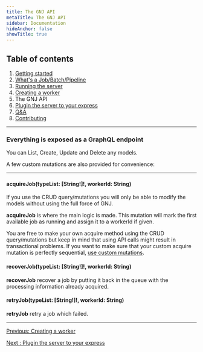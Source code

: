 ```yaml
---
title: The GNJ API
metaTitle: The GNJ API
sidebar: Documentation
hideAnchor: false
showTitle: true
---
```


## Table of contents

1. [Getting started](index.md)
2. [What's a Job/Batch/Pipeline](02_Whats_a_Job_Batch_Pipeline.md)
3. [Running the server](03_Running_the_server.md)
4. [Creating a worker](04_Creating_a_worker.md)
5. The GNJ API
6. [Plugin the server to your express](06_Plugin_the_server_to_your_express.md)
7. [Q&A](07_Q%26A.md)
8. [Contributing](08_Contributing.md)

---

### Everything is exposed as a GraphQL endpoint

You can List, Create, Update and Delete any models.

A few custom mutations are also provided for convenience:

---

#### acquireJob(typeList: [String!]!, workerId: String)

If you use the CRUD query/mutations you will only be able to modify the models without using the full force of GNJ.

**acquireJob** is where the main logic is made. This mutation will mark the first available job as running and assign it to a workerId if given.

You are free to make your own acquire method using the CRUD query/mutations but keep in mind that using API calls might result in transactional problems. If you want to make sure that your custom acquire mutation is perfectly sequential, [use custom mutations](06_Plugin_the_server_to_your_express#you-can-add-custom-mutations-to-the-gnj-server).

#### recoverJob(typeList: [String!]!, workerId: String)

**recoverJob** recover a job by putting it back in the queue with the processing information already acquired.

#### retryJob(typeList: [String!]!, workerId: String)

**retryJob** retry a job which failed.

---

[Previous: Creating a worker](04_Creating_a_worker.md)

[Next : Plugin the server to your express](06_Plugin_the_server_to_your_express.md)
